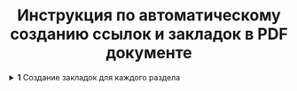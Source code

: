 <h1 align="center">Инструкция по автоматическому созданию ссылок и закладок в PDF документе</h1>

  <details>
  <p>
    <summary>
      <b>1</b> Создание закладок для каждого раздела
    </summary>
      <p>
        <b>1.1</b> Первым делом создаём адекватный стиль заголовка. Переходим во вкладку "Главная". В разделе стили нажимаем стрелочку вниз -> "Создать стиль".<br />
        <img src="links_and_bookmarks_PDF/screenshots/1.1.png" />

      </p>
      <p>
        <b>1.2</b> Выделите текст заголовка "Состав проектной документации" и перейдите в меню "Вставка">"Закладка".
      </p>
      <p>
        <b>1.3</b> Введите уникальное имя для закладки.
      </p>
  </p>
</details>
